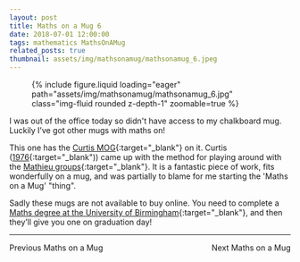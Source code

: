 ```yaml
---
layout: post
title: Maths on a Mug 6
date: 2018-07-01 12:00:00
tags: mathematics MathsOnAMug
related_posts: true
thumbnail: assets/img/mathsonamug/mathsonamug_6.jpeg
---
```


<div class="row mt-3">
    <div class="col-sm mt-3 mt-md-0">
        <figure>
            {% include figure.liquid loading="eager" path="assets/img/mathsonamug/mathsonamug_6.jpg" class="img-fluid rounded z-depth-1" zoomable=true %}
        </figure>
    </div>
</div>

I was out of the office today so didn't have access to my chalkboard mug. Luckily I’ve got other mugs with maths on!

This one has the [Curtis MOG](https://en.wikipedia.org/wiki/Miracle_Octad_Generator){:target="\_blank"} on it. Curtis ([1976](https://www.cambridge.org/core/journals/mathematical-proceedings-of-the-cambridge-philosophical-society/article/abs/new-combinatorial-approach-to-m24/1C79CE31BC64790A1C29447BAFB1DACA){:target="\_blank")) came up with the method for playing around with the [Mathieu groups](https://en.wikipedia.org/wiki/Mathieu_group){:target="\_blank"}. It is a fantastic piece of work, fits wonderfully on a mug, and was partially to blame for me starting the 'Maths on a Mug' "thing".

Sadly these mugs are not available to buy online. You need to complete a [Maths degree at the University of Birmingham](https://www.birmingham.ac.uk/schools/mathematics){:target="\_blank"}, and then they’ll give you one on graduation day!

<hr>

<div style="display: flex; justify-content: space-between; align-items: center;">
    <a href="https://seanelvidge.github.io/article/2018/Maths_on_a_Mug_5/" style="text-decoration: none;">Previous Maths on a Mug</a>
    <a href="https://seanelvidge.github.io/article/2018/Maths_on_a_Mug_7/" style="text-decoration: none;">Next Maths on a Mug</a>
</div>
